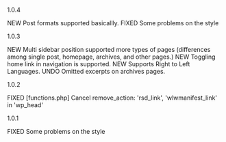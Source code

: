 
1.0.4

NEW         Post formats supported basicallly.
FIXED       Some problems on the style

1.0.3

NEW         Multi sidebar position supported more types of pages (differences among single post, homepage, archives, and other pages.)
NEW         Toggling home link in navigation is supported.
NEW         Supports Right to Left Languages.
UNDO        Omitted excerpts on archives pages.

1.0.2

FIXED       [functions.php] Cancel remove_action: 'rsd_link', 'wlwmanifest_link' in 'wp_head'

1.0.1

FIXED       Some problems on the style

